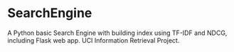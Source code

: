# SearchEngine
A Python basic Search Engine with building index using TF-IDF and NDCG, including Flask web app. UCI Information Retrieval Project. 
